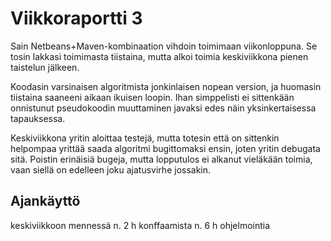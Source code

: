 # Viikkoraportti 3

Sain Netbeans+Maven-kombinaation vihdoin toimimaan viikonloppuna. Se tosin lakkasi toimimasta tiistaina, mutta alkoi toimia keskiviikkona pienen taistelun jälkeen.

Koodasin varsinaisen algoritmista jonkinlaisen nopean version, ja huomasin tiistaina saaneeni aikaan ikuisen loopin. Ihan simppelisti ei sittenkään onnistunut pseudokoodin muuttaminen javaksi edes näin yksinkertaisessa tapauksessa.

Keskiviikkona yritin aloittaa testejä, mutta totesin että on sittenkin helpompaa yrittää saada algoritmi bugittomaksi ensin, joten yritin debugata sitä. Poistin erinäisiä bugeja, mutta lopputulos ei alkanut vieläkään toimia, vaan siellä on edelleen joku ajatusvirhe jossakin.

## Ajankäyttö
keskiviikkoon mennessä
n. 2 h konffaamista
n. 6 h ohjelmointia
